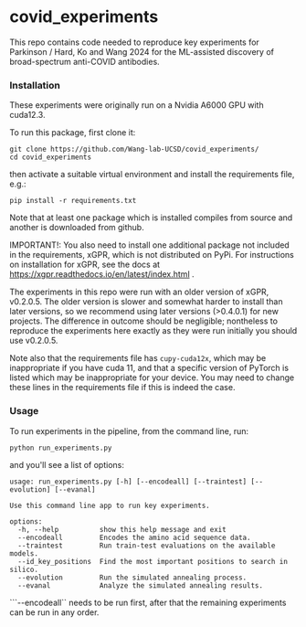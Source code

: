# covid_experiments

This repo contains code needed to reproduce key experiments for Parkinson / Hard, Ko and Wang 2024 for the ML-assisted discovery of broad-spectrum anti-COVID antibodies.

### Installation

These experiments were originally run on a Nvidia A6000 GPU with cuda12.3.

To run this package, first clone it:
```
git clone https://github.com/Wang-lab-UCSD/covid_experiments/
cd covid_experiments
```

then activate a suitable virtual environment and install the requirements file, e.g.:

```
pip install -r requirements.txt
```

Note that at least one package which is installed compiles from source and another is downloaded
from github.

IMPORTANT!: You also need to install one additional package not included in the requirements,
xGPR, which is not distributed on PyPi. For instructions on installation for xGPR, see the docs at
https://xgpr.readthedocs.io/en/latest/index.html .

The experiments in this repo were run with an older version of xGPR, v0.2.0.5. The older
version is slower and somewhat harder to install than later versions, so we recommend using later versions
(>0.4.0.1) for new projects. The difference in outcome should be negligible; nontheless to reproduce
the experiments here exactly as they were run initially you should use v0.2.0.5.

Note also that the requirements file has ```cupy-cuda12x```, which may be inappropriate if you
have cuda 11, and that a specific version of PyTorch is listed which may be inappropriate for
your device. You may need to change these lines in the requirements file if this is indeed the
case.

### Usage

To run experiments in the pipeline, from the command line, run:
```
python run_experiments.py
```

and you'll see a list of options:
```
usage: run_experiments.py [-h] [--encodeall] [--traintest] [--evolution] [--evanal]              
                                                                                                                
Use this command line app to run key experiments.

options:
  -h, --help          show this help message and exit
  --encodeall         Encodes the amino acid sequence data.
  --traintest         Run train-test evaluations on the available models.
  --id_key_positions  Find the most important positions to search in silico.
  --evolution         Run the simulated annealing process.
  --evanal            Analyze the simulated annealing results.
```

```--encodeall`` needs to be run first, after that the remaining experiments can be run in any order.
